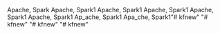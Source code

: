 Apache, Spark
Apache, Spark1
Apache, Spark1
Apache, Spark1
Apache, Spark1
Apache, Spark1
Ap_ache, Spark1
Apa_che, Spark1"# kfnew" 
"# kfnew" 
"# kfnew" 
"# kfnew" 
